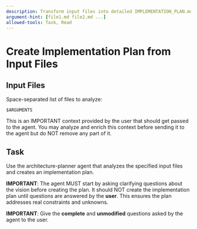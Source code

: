 ```yaml
---
description: Transform input files into detailed IMPLEMENTATION_PLAN.md using architecture-planner agent
argument-hint: [file1.md file2.md ...]
allowed-tools: Task, Read
---
```


# Create Implementation Plan from Input Files

## Input Files

Space-separated list of files to analyze:
```
$ARGUMENTS
```

This is an IMPORTANT context provided by the user that should get passed to the agent.
You may analyze and enrich this context before sending it to the agent but do NOT remove any part of it.

## Task

Use the architecture-planner agent that analyzes the specified input files and creates an implementation plan.

**IMPORTANT**:
The agent MUST start by asking clarifying questions about the vision before creating the plan.
It should NOT create the implementation plan until questions are answered by the **user**.
This ensures the plan addresses real constraints and unknowns.

**IMPORTANT**:
Give the **complete** and **unmodified** questions asked by the agent to the user.
